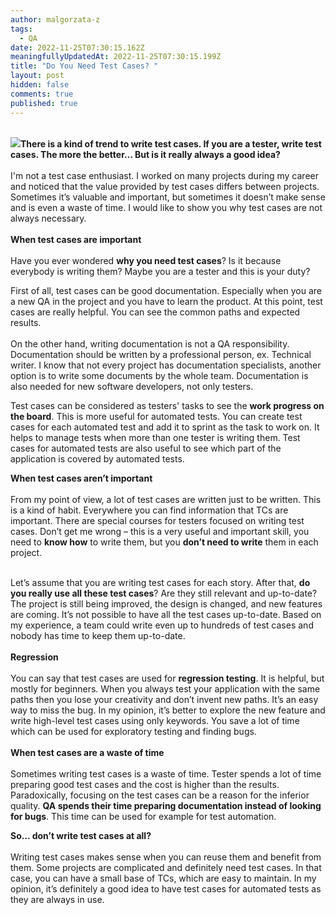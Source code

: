 ```yaml
---
author: malgorzata-z
tags:
  - QA
date: 2022-11-25T07:30:15.162Z
meaningfullyUpdatedAt: 2022-11-25T07:30:15.199Z
title: "Do You Need Test Cases? "
layout: post
hidden: false
comments: true
published: true
---
```

\
**![](https://lh4.googleusercontent.com/XKu_rqTB9BIJIZLeisAQOd4m7mnGndxrjyiRQ9BvkC22CqgsMHajvboeal2E1BL7e9feZXoUokQfeBDNQmLz4TbSCp93dBRk77KZfKt4L4_Bs9fjRH1ialJfsl3nkfLqgfpHnvqzoijk3ml85TeNo6SQoBWFerGW-8BYmXWjyFflgBEZz-JLZVLBMNmokw)There is a kind of trend to write test cases. If you are a tester, write test cases. The more the better… But is it really always a good idea?**\
\
I'm not a test case enthusiast. I worked on many projects during my career and noticed that the value provided by test cases differs between projects. Sometimes it’s valuable and important, but sometimes it doesn’t make sense and is even a waste of time. I would like to show you why test cases are not always necessary.\
\
**When test cases are important**\
\
Have you ever wondered **why you need test cases**? Is it because everybody is writing them? Maybe you are a tester and this is your duty?

<GiphyEmbed url='https://giphy.com/gifs/nickjonas-nick-jonas-872o15eAXFBw66UfNl' />

First of all, test cases can be good documentation. Especially when you are a new QA in the project and you have to learn the product. At this point, test cases are really helpful. You can see the common paths and expected results.\
\
On the other hand, writing documentation is not a QA responsibility. Documentation should be written by a professional person, ex. Technical writer. I know that not every project has documentation specialists, another option is to write some documents by the whole team. Documentation is also needed for new software developers, not only testers.

Test cases can be considered as testers' tasks to see the **work progress on the board**. This is more useful for automated tests. You can create test cases for each automated test and add it to sprint as the task to work on. It helps to manage tests when more than one tester is writing them. Test cases for automated tests are also useful to see which part of the application is covered by automated tests.

**When test cases aren’t important**\
\
From my point of view, a lot of test cases are written just to be written. This is a kind of habit. Everywhere you can find information that TCs are important. There are special courses for testers focused on writing test cases. Don’t get me wrong – this is a very useful and important skill, you need to **know how** to write them, but you **don’t need to write** them in each project.

<GiphyEmbed url='https://giphy.com/clips/showtime-season-1-episode-2-i-love-that-for-you-0KpHXHBK8MtJ1mK0r2' />

\
Let’s assume that you are writing test cases for each story. After that, **do you really use all these test cases**? Are they still relevant and up-to-date? The project is still being improved, the design is changed, and new features are coming. It’s not possible to have all the test cases up-to-date. Based on my experience, a team could write even up to hundreds of test cases and nobody has time to keep them up-to-date.\
\
**Regression**\
\
You can say that test cases are used for **regression testing**. It is helpful, but mostly for beginners. When you always test your application with the same paths then you lose your creativity and don’t invent new paths. It’s an easy way to miss the bug. In my opinion, it’s better to explore the new feature and write high-level test cases using only keywords. You save a lot of time which can be used for exploratory testing and finding bugs.\
\
**When test cases are a waste of time**\
\
Sometimes writing test cases is a waste of time. Tester spends a lot of time preparing good test cases and the cost is higher than the results. Paradoxically, focusing on the test cases can be a reason for the inferior quality. **QA spends their time preparing documentation instead of looking for bugs**. This time can be used for example for test automation.

<GiphyEmbed url='https://giphy.com/gifs/Vida-Starz-season-2-starz-210-J2PVPWryd2jx3XG53p' />

**So… don’t write test cases at all?**\
\
Writing test cases makes sense when you can reuse them and benefit from them. Some projects are complicated and definitely need test cases. In that case, you can have a small base of TCs, which are easy to maintain. In my opinion, it’s definitely a good idea to have test cases for automated tests as they are always in use.